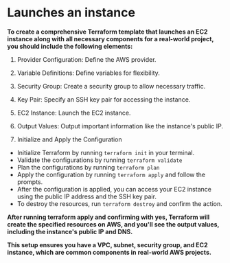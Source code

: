 # Launches an instance
**To create a comprehensive Terraform template that launches an EC2 instance along with all necessary components for a real-world project, you should include the following elements:**

1. Provider Configuration: Define the AWS provider.
2. Variable Definitions: Define variables for flexibility.
3. Security Group: Create a security group to allow necessary traffic.
4. Key Pair: Specify an SSH key pair for accessing the instance.
5. EC2 Instance: Launch the EC2 instance.
6. Output Values: Output important information like the instance's public IP.

7. Initialize and Apply the Configuration
- Initialize Terraform by running `terraform init` in your terminal.
- Validate the configurations by running `terraform validate`
- Plan the configurations by running `terraform plan`
- Apply the configuration by running `terraform apply` and follow the prompts.
- After the configuration is applied, you can access your EC2 instance using the public IP address and the SSH key pair.
- To destroy the resources, run `terraform destroy` and confirm the action.


**After running terraform apply and confirming with yes, Terraform will create the specified resources on AWS, and you'll see the output values, including the instance's public IP and DNS.**

**This setup ensures you have a VPC, subnet, security group, and EC2 instance, which are common components in real-world AWS projects.**

